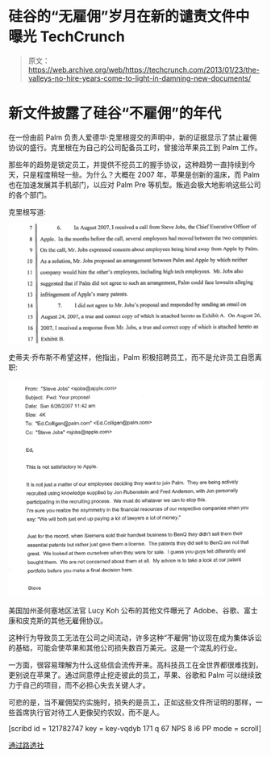# 硅谷的“无雇佣”岁月在新的谴责文件中曝光 TechCrunch

> 原文：<https://web.archive.org/web/https://techcrunch.com/2013/01/23/the-valleys-no-hire-years-come-to-light-in-damning-new-documents/>

# 新文件披露了硅谷“不雇佣”的年代

在一份由前 Palm 负责人爱德华·克里根提交的声明中，新的证据显示了禁止雇佣协议的盛行。克里根在为自己的公司配备员工时，曾接洽苹果员工到 Palm 工作。

那些年的趋势是锁定员工，并提供不挖员工的握手协议，这种趋势一直持续到今天，只是程度稍轻一些。为什么？大概在 2007 年，苹果是创新的温床，而 Palm 也在加速发展其手机部门，以应对 Palm Pre 等机型。叛逃会极大地影响这些公司的各个部门。

克里根写道:

![](img/d6518df3dc58d451a35adecc430b2c62.png)

史蒂夫·乔布斯不希望这样，他指出，Palm 积极招聘员工，而不是允许员工自愿离职:

[![Screen Shot 2013-01-23 at 8.34.37 AM](img/68a574d0947a4e07ae07bc4d4c1e0f6c.png)](https://web.archive.org/web/20221224201156/https://techcrunch.com/wp-content/uploads/2013/01/screen-shot-2013-01-23-at-8-34-37-am.png)

美国加州圣何塞地区法官 Lucy Koh 公布的其他文件曝光了 Adobe、谷歌、富士康和皮克斯的其他无雇佣协议。

这种行为导致员工无法在公司之间流动，许多这种“不雇佣”协议现在成为集体诉讼的基础，可能会使苹果和其他公司损失数百万美元。这是一个混乱的行业。

一方面，很容易理解为什么这些信会流传开来。高科技员工在全世界都很难找到，更别说在苹果了。通过同意停止挖走彼此的员工，苹果、谷歌和 Palm 可以继续致力于自己的项目，而不必担心失去关键人才。

可悲的是，当不雇佣契约实施时，损失的是员工，正如这些文件所证明的那样，一些首席执行官对待工人更像契约农奴，而不是人。

[scribd id = 121782747 key = key-vqdyb 171 q 67 NPS 8 i6 PP mode = scroll]

[通过路透社](https://web.archive.org/web/20221224201156/http://uk.reuters.com/article/2013/01/23/business-us-apple-google-lawsuit-idUKBRE90M04Y20130123)